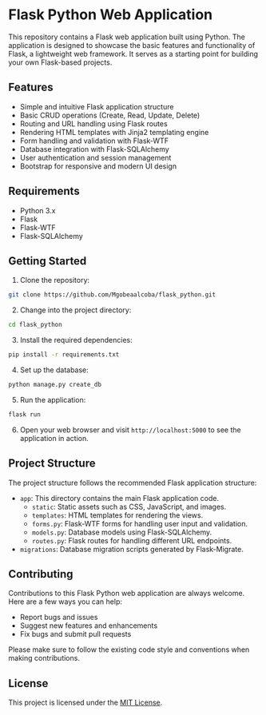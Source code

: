 # Flask Python Web Application

This repository contains a Flask web application built using Python. The application is designed to showcase the basic features and functionality of Flask, a lightweight web framework. It serves as a starting point for building your own Flask-based projects.

## Features

- Simple and intuitive Flask application structure
- Basic CRUD operations (Create, Read, Update, Delete)
- Routing and URL handling using Flask routes
- Rendering HTML templates with Jinja2 templating engine
- Form handling and validation with Flask-WTF
- Database integration with Flask-SQLAlchemy
- User authentication and session management
- Bootstrap for responsive and modern UI design

## Requirements

- Python 3.x
- Flask
- Flask-WTF
- Flask-SQLAlchemy

## Getting Started

1. Clone the repository:

```bash
git clone https://github.com/Mgobeaalcoba/flask_python.git
```

2. Change into the project directory:

```bash
cd flask_python
```

3. Install the required dependencies:

```bash
pip install -r requirements.txt
```

4. Set up the database:

```bash
python manage.py create_db
```

5. Run the application:

```bash
flask run
```

6. Open your web browser and visit `http://localhost:5000` to see the application in action.

## Project Structure

The project structure follows the recommended Flask application structure:

- `app`: This directory contains the main Flask application code.
  - `static`: Static assets such as CSS, JavaScript, and images.
  - `templates`: HTML templates for rendering the views.
  - `forms.py`: Flask-WTF forms for handling user input and validation.
  - `models.py`: Database models using Flask-SQLAlchemy.
  - `routes.py`: Flask routes for handling different URL endpoints.
- `migrations`: Database migration scripts generated by Flask-Migrate.

## Contributing

Contributions to this Flask Python web application are always welcome. Here are a few ways you can help:

- Report bugs and issues
- Suggest new features and enhancements
- Fix bugs and submit pull requests

Please make sure to follow the existing code style and conventions when making contributions.

## License

This project is licensed under the [MIT License](LICENSE).
